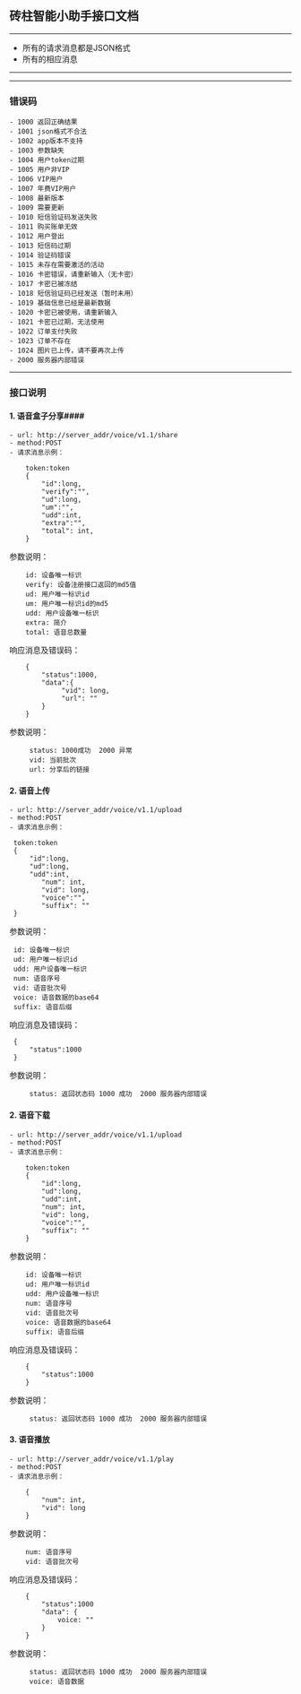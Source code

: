 ## 砖柱智能小助手接口文档 ##

***
- 所有的请求消息都是JSON格式
- 所有的相应消息

***

***
### 错误码 ###
	- 1000 返回正确结果
	- 1001 json格式不合法
	- 1002 app版本不支持
	- 1003 参数缺失
	- 1004 用户token过期
	- 1005 用户非VIP
	- 1006 VIP用户
	- 1007 年费VIP用户
	- 1008 最新版本
	- 1009 需要更新
	- 1010 短信验证码发送失败
	- 1011 购买账单无效
	- 1012 用户登出
	- 1013 短信码过期
	- 1014 验证码错误
	- 1015 未存在需要激活的活动
	- 1016 卡密错误，请重新输入（无卡密）
	- 1017 卡密已被冻结
	- 1018 短信验证码已经发送（暂时未用）
	- 1019 基础信息已经是最新数据
	- 1020 卡密已被使用，请重新输入
	- 1021 卡密已过期，无法使用
	- 1022 订单支付失败
	- 1023 订单不存在
	- 1024 图片已上传，请不要再次上传
	- 2000 服务器内部错误
***

### 接口说明 ###

#### 1. 语音盒子分享####

	- url: http://server_addr/voice/v1.1/share
	- method:POST
	- 请求消息示例：

```
	token:token
	{
		"id":long,
		"verify":"",
		"ud":long,
		"um":"",
        "udd":int,
		"extra":"",
        "total": int,
	}
```

参数说明：

```
	id: 设备唯一标识
	verify: 设备注册接口返回的md5值
	ud: 用户唯一标识id
    um: 用户唯一标识id的md5
	udd: 用户设备唯一标识
    extra: 简介
    total: 语音总数量
```

响应消息及错误码：

```
	{
		"status":1000,
		"data":{
             "vid": long, 
			 "url": ""
		}
	}
```

参数说明：

```
     status: 1000成功  2000 异常
     vid: 当前批次
     url: 分享后的链接
```

#### 2. 语音上传 ####
   
    - url: http://server_addr/voice/v1.1/upload
   	- method:POST
   	- 请求消息示例：
   
   ```
   	token:token
   	{
   		"id":long,
   		"ud":long,
   		"udd":int,
           "num": int,
           "vid": long,
           "voice":"",
           "suffix": ""
   	}
   ```
   
   参数说明：
   
   ```
   	id: 设备唯一标识
   	ud: 用户唯一标识id
   	udd: 用户设备唯一标识
    num: 语音序号
    vid: 语音批次号
    voice: 语音数据的base64
    suffix: 语音后缀
   ```
   
   响应消息及错误码：
   
   ```
   	{
   		"status":1000
   	}
   ```
   
   参数说明：
   
   ```
        status: 返回状态码 1000 成功  2000 服务器内部错误
   ```

#### 2. 语音下载 ####

    - url: http://server_addr/voice/v1.1/upload
	- method:POST
	- 请求消息示例：

```
	token:token
	{
		"id":long,
		"ud":long,
		"udd":int,
        "num": int,
        "vid": long,
        "voice":"",
        "suffix": ""
	}
```

参数说明：

```
	id: 设备唯一标识
	ud: 用户唯一标识id
	udd: 用户设备唯一标识
    num: 语音序号
    vid: 语音批次号
    voice: 语音数据的base64
    suffix: 语音后缀
```

响应消息及错误码：

```
	{
		"status":1000
	}
```

参数说明：

```
     status: 返回状态码 1000 成功  2000 服务器内部错误
```
#### 3. 语音播放 ####

    - url: http://server_addr/voice/v1.1/play
	- method:POST
	- 请求消息示例：

```
	{
        "num": int,
        "vid": long
	}
```

参数说明：

```
    num: 语音序号
    vid: 语音批次号
```

响应消息及错误码：

```
	{
		"status":1000
        "data": {
            voice: ""
        }
	}
```

参数说明：

```
     status: 返回状态码 1000 成功  2000 服务器内部错误
     voice: 语音数据
```

